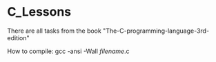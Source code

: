 # C_Lessons
There are all tasks from the book "The-C-programming-language-3rd-edition"

How to compile: 
  gcc -ansi -Wall *filename*.c
